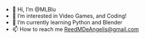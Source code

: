 - 👋 Hi, I’m @MLBlu
- 👀 I’m interested in Video Games, and Coding!
- 🌱 I’m currently learning Python and Blender
- 📫 How to reach me ReedMDeAngelis@gmail.com
